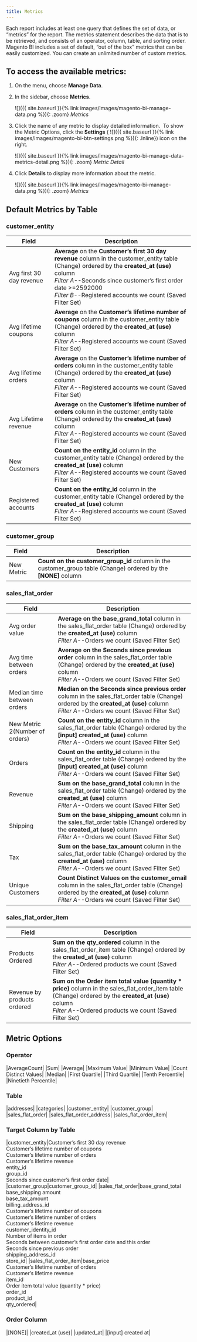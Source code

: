 ```yaml
---
title: Metrics
---
```


Each report includes at least one query that defines the set of data, or “metrics” for the report. The metrics statement describes the data that is to be retrieved, and consists of an operator, column, table, and sorting order. Magento BI includes a set of default, “out of the box” metrics that can be easily customized. You can create an unlimited number of custom metrics.

## To access the available metrics:

1. On the menu, choose **Manage Data**.

1. In the sidebar, choose **Metrics**.

   ![]({{ site.baseurl }}{% link images/images/magento-bi-manage-data.png %}){: .zoom}
   *Metrics*

1. Click the name of any metric to display detailed information.  To show the Metric Options, click the **Settings** ( ![]({{ site.baseurl }}{% link images/images/magento-bi-btn-settings.png %}){: .Inline}) icon on the right.

   ![]({{ site.baseurl }}{% link images/images/magento-bi-manage-data-metrics-detail.png %}){: .zoom}
   *Metric Detail*

1. Click **Details** to display more information about the metric.

   ![]({{ site.baseurl }}{% link images/images/magento-bi-manage-data.png %}){: .zoom}
   *Metrics*

## Default Metrics by Table

### customer_entity

|Field|Description|
|--- |--- |
|Avg first 30 day revenue|**Average** on the **Customer’s first 30 day revenue** column in the customer_entity table (Change) ordered by the **created_at (use)** column<br/>*Filter A*--Seconds since customer’s first order date &gt;=2592000<br/>*Filter B*--Registered accounts we count (Saved Filter Set)|
|Avg lifetime coupons|**Average** on the **Customer’s lifetime number of coupons** column in the customer_entity table (Change) ordered by the **created_at (use)** column<br/>*Filter A*--Registered accounts we count (Saved Filter Set)|
|Avg lifetime orders|**Average** on the **Customer’s lifetime number of orders** column in the customer_entity table (Change) ordered by the **created_at (use)** column<br/>*Filter A*--Registered accounts we count (Saved Filter Set)|
|Avg Lifetime revenue|**Average** on the **Customer’s lifetime number of orders** column in the customer_entity table (Change) ordered by the **created_at (use)** column<br/>*Filter A*--Registered accounts we count (Saved Filter Set)|
|New Customers|**Count on the entity_id** column in the customer_entity table (Change) ordered by the **created_at (use)** column<br/>*Filter A*--Registered accounts we count (Saved Filter Set)|
|Registered accounts|**Count on the entity_id** column in the customer_entity table (Change) ordered by the **created_at (use)** column<br/>*Filter A*--Registered accounts we count (Saved Filter Set)|

### customer_group

|Field|Description|
|--- |--- |
|New Metric|**Count on the customer_group_id** column in the customer_group table (Change) ordered by the **[NONE]** column|

### sales_flat_order

|Field|Description|
|--- |--- |
|Avg order value|**Average on the base_grand_total** column in the sales_flat_order table (Change) ordered by the **created_at (use)** column<br/>*Filter A*--Orders we count (Saved Filter Set)|
|Avg time between orders|**Average on the Seconds since previous order** column in the sales_flat_order table (Change) ordered by the **created_at (use)** column<br/>*Filter A*--Orders we count (Saved Filter Set)|
|Median time between orders|**Median on the Seconds since previous order** column in the sales_flat_order table (Change) ordered by the **created_at (use)** column<br/>*Filter A*--Orders we count (Saved Filter Set)|
|New Metric 2(Number of orders)|**Count on the entity_id** column in the sales_flat_order table (Change) ordered by the **[input] created_at (use)** column<br/>*Filter A*--Orders we count (Saved Filter Set)|
|Orders|**Count on the entity_id** column in the sales_flat_order table (Change) ordered by the **[input] created_at (use)** column<br/>*Filter A*--Orders we count (Saved Filter Set)|
|Revenue|**Sum on the base_grand_total** column in the sales_flat_order table (Change) ordered by the **created_at (use)** column<br/>*Filter A*--Orders we count (Saved Filter Set)|
|Shipping|**Sum on the base_shipping_amount** column in the sales_flat_order table (Change) ordered by the **created_at (use)** column<br/>*Filter A*--Orders we count (Saved Filter Set)|
|Tax|**Sum on the base_tax_amount** column in the sales_flat_order table (Change) ordered by the **created_at (use)** column<br/>*Filter A*--Orders we count (Saved Filter Set)|
|Unique Customers|**Count Distinct Values on the customer_email** column in the sales_flat_order table (Change) ordered by the **created_at (use)** column<br/>*Filter A*--Orders we count (Saved Filter Set)|

### sales_flat_order_item

|Field|Description|
|--- |--- |
|Products Ordered|**Sum on the qty_ordered** column in the sales_flat_order_item table (Change) ordered by the **created_at (use)** column<br/>*Filter A*--Ordered products we count (Saved Filter Set)|
|Revenue by products ordered|**Sum on the Order item total value (quantity * price)** column in the sales_flat_order_item table (Change) ordered by the **created_at (use)** column<br/>*Filter A*--Ordered products we count (Saved Filter Set)|

## Metric Options

### Operator

|AverageCount|
|Sum|
|Average|
|Maximum Value|
|Minimum Value|
|Count Distinct Values|
|Median|
|First Quartile|
|Third Quartile|
|Tenth Percentile|
|Ninetieth Percentile|

### Table

|addresses|
|categories|
|customer_entity|
|customer_group|
|sales_flat_order|
|sales_flat_order_address|
|sales_flat_order_item|

### Target Column by Table

|customer_entity|Customer’s first 30 day revenue<br/>Customer’s lifetime number of coupons<br/>Customer’s lifetime number of orders<br/>Customer’s lifetime revenue<br/>entity_id<br/>group_id<br/>Seconds since customer’s first order date|
|customer_group|customer_group_id|
|sales_flat_order|base_grand_total<br/>base_shipping amount<br/>base_tax_amount<br/>billing_address_id<br/>Customer’s lifetime number of coupons<br/>Customer’s lifetime number of orders<br/>Customer’s lifetime revenue<br/>customer_identity_id<br/>Number of items in order<br/>Seconds between customer’s first order date and this order<br/>Seconds since previous order<br/>shipping_address_id<br/>store_id|
|sales_flat_order_item|base_price<br/>Customer’s lifetime number of orders<br/>Customer’s lifetime revenue<br/>item_id<br/>Order item total value (quantity * price)<br/>order_id<br/>product_id<br/>qty_ordered|

### Order Column

|[NONE]|
|created_at (use)|
|updated_at|
|[input] created at|